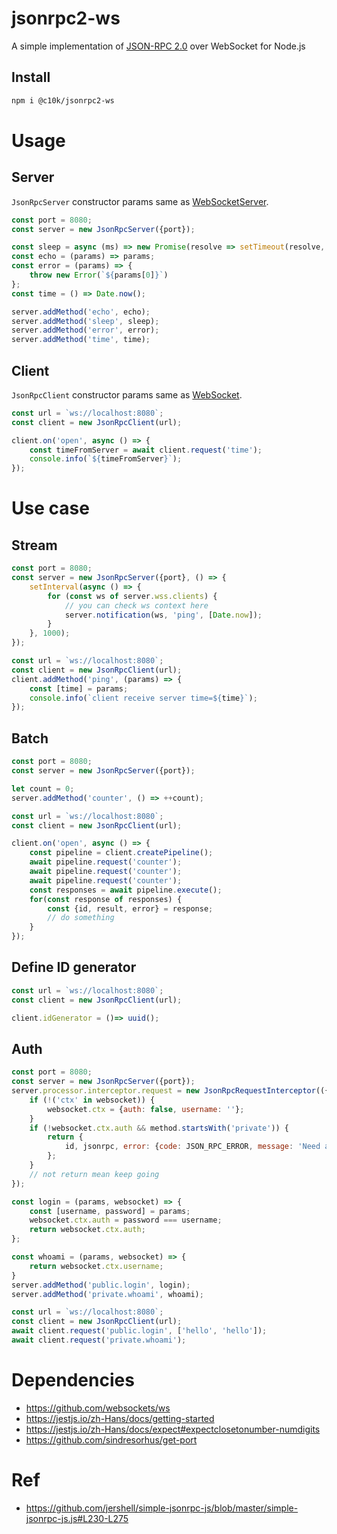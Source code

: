 # jsonrpc2-ws

A simple implementation of [JSON-RPC 2.0](https://www.jsonrpc.org/specification) over WebSocket for Node.js

## Install

```bash
npm i @c10k/jsonrpc2-ws
```

# Usage

## Server

`JsonRpcServer` constructor params same as [WebSocketServer](https://github.com/websockets/ws/blob/8.6.0/lib/websocket-server.js#L30-L56).

```js
const port = 8080;
const server = new JsonRpcServer({port});

const sleep = async (ms) => new Promise(resolve => setTimeout(resolve, ms));
const echo = (params) => params;
const error = (params) => {
    throw new Error(`${params[0]}`)
};
const time = () => Date.now();

server.addMethod('echo', echo);
server.addMethod('sleep', sleep);
server.addMethod('error', error);
server.addMethod('time', time);
```

## Client

`JsonRpcClient` constructor params same as [WebSocket](https://github.com/websockets/ws/blob/8.6.0/lib/websocket.js#L45-L52).

```js
const url = `ws://localhost:8080`;
const client = new JsonRpcClient(url);

client.on('open', async () => {
    const timeFromServer = await client.request('time');
    console.info(`${timeFromServer}`);
});
```

# Use case

## Stream

```js
const port = 8080;
const server = new JsonRpcServer({port}, () => {
    setInterval(async () => {
        for (const ws of server.wss.clients) {
            // you can check ws context here
            server.notification(ws, 'ping', [Date.now]);
        }
    }, 1000);
});
```

```js
const url = `ws://localhost:8080`;
const client = new JsonRpcClient(url);
client.addMethod('ping', (params) => {
    const [time] = params;
    console.info(`client receive server time=${time}`);
});
```

## Batch

```js
const port = 8080;
const server = new JsonRpcServer({port});

let count = 0;
server.addMethod('counter', () => ++count);
```

```js
const url = `ws://localhost:8080`;
const client = new JsonRpcClient(url);

client.on('open', async () => {
    const pipeline = client.createPipeline();
    await pipeline.request('counter');
    await pipeline.request('counter');
    await pipeline.request('counter');
    const responses = await pipeline.execute();
    for(const response of responses) {
        const {id, result, error} = response;
        // do something
    }
});
```

## Define ID generator

```js
const url = `ws://localhost:8080`;
const client = new JsonRpcClient(url);

client.idGenerator = ()=> uuid();
```

## Auth

```js
const port = 8080;
const server = new JsonRpcServer({port});
server.processor.interceptor.request = new JsonRpcRequestInterceptor(({id, method, params}, websocket) => {
    if (!('ctx' in websocket)) {
        websocket.ctx = {auth: false, username: ''};
    }
    if (!websocket.ctx.auth && method.startsWith('private')) {
        return {
            id, jsonrpc, error: {code: JSON_RPC_ERROR, message: 'Need auth'}
        };
    }
    // not return mean keep going
});

const login = (params, websocket) => {
    const [username, password] = params;
    websocket.ctx.auth = password === username;
    return websocket.ctx.auth;
};

const whoami = (params, websocket) => {
    return websocket.ctx.username;
}
server.addMethod('public.login', login);
server.addMethod('private.whoami', whoami);
```

```js
const url = `ws://localhost:8080`;
const client = new JsonRpcClient(url);
await client.request('public.login', ['hello', 'hello']);
await client.request('private.whoami');
```

# Dependencies

- https://github.com/websockets/ws
- https://jestjs.io/zh-Hans/docs/getting-started
- https://jestjs.io/zh-Hans/docs/expect#expectclosetonumber-numdigits
- https://github.com/sindresorhus/get-port

# Ref

- https://github.com/jershell/simple-jsonrpc-js/blob/master/simple-jsonrpc-js.js#L230-L275
